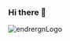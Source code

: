 ### Hi there 👋

![endrergnLogo](https://user-images.githubusercontent.com/87834304/233988367-4caebc82-caf3-4e4a-8956-a04cbe074685.png)

